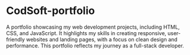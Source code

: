 # CodSoft-portfolio
A portfolio showcasing my web development projects, including HTML, CSS, and JavaScript. It highlights my skills in creating responsive, user-friendly websites and landing pages, with a focus on clean design and performance. This portfolio reflects my journey as a full-stack developer.
